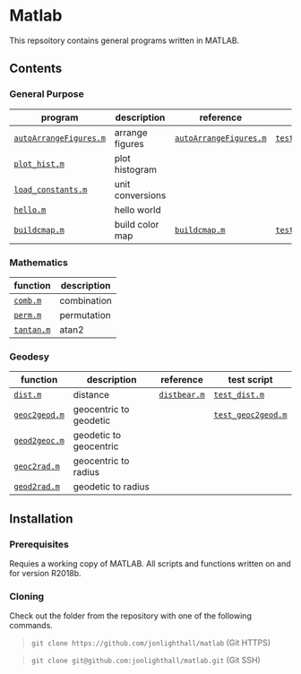 # Matlab
This repsoitory contains general programs written in MATLAB.

## Contents
### General Purpose
| program              | description                           | reference | test script |
| -------------------- | ------------------------------------  | ----           | ----              
| [`autoArrangeFigures.m`](autoArrangeFigures.m) | arrange figures | [`autoArrangeFigures.m`](https://www.mathworks.com/matlabcentral/fileexchange/48480-automatically-arrange-figure-windows) | [`test_autoArrangeFigures.m`](test_autoArrangeFigures.m)
| [`plot_hist.m`](plot_hist.m) | plot histogram |
| [`load_constants.m`](load_constants.m) | unit conversions |
| [`hello.m`](hello.m) | hello world |
| [`buildcmap.m`](buildcmap.m) | build color map | [`buildcmap.m`](https://www.mathworks.com/matlabcentral/fileexchange/40318-build-custom-colormaps) | [`test_buildcmap.m`](test_buildcmap.m)

### Mathematics
| function              | description                           
| -------------------- | ------------------------------------          
| [`comb.m`](comb.m) | combination |
| [`perm.m`](perm.m) | permutation |
| [`tantan.m`](tantan.m) | atan2 |

### Geodesy
| function              | description                           | reference | test script |
| -------------------- | ------------------------------------  | ----           | ----              
| [`dist.m`](dist.m) | distance | [`distbear.m`](http://mooring.ucsd.edu/software/matlab/doc/ocean/distbear.html) | [`test_dist.m`](test_dist.m)
| [`geoc2geod.m`](geoc2geod.m) | geocentric to geodetic | | [`test_geoc2geod.m`](test_geoc2geod.m)
| [`geod2geoc.m`](geod2geoc.m) | geodetic to geocentric |
| [`geoc2rad.m`](geoc2rad.m) | geocentric to radius |
| [`geod2rad.m`](geod2rad.m) | geodetic to radius |

## Installation

### Prerequisites

Requies a working copy of MATLAB. All scripts and functions written on and for version R2018b.

### Cloning

Check out the folder from the repository with one of the following commands.

>`git clone https://github.com/jonlighthall/matlab` (Git HTTPS)

>`git clone git@github.com:jonlighthall/matlab.git` (Git SSH)
